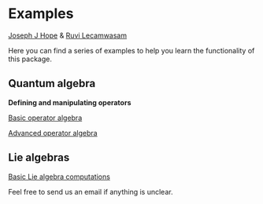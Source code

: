 # Examples

[Joseph J Hope](mailto:joseph.hope@anu.edu.au) & [Ruvi Lecamwasam](mailto:me@ruvi.blog)

Here you can find a series of examples to help you learn the functionality of this package.

## Quantum algebra

**Defining and manipulating operators**

[Basic operator algebra](../base_operators/)

[Advanced operator algebra](../adv_operators/)

## Lie algebras

[Basic Lie algebra computations](../lie_algebra_basic/)

Feel free to send us an email if anything is unclear.